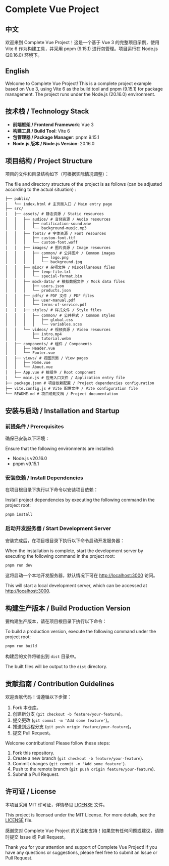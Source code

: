 # Complete Vue Project

## 中文
欢迎来到 Complete Vue Project！这是一个基于 Vue 3 的完整项目示例，使用 Vite 6 作为构建工具，并采用 pnpm (9.15.1) 进行包管理。项目运行在 Node.js (20.16.0) 环境下。

## English
Welcome to Complete Vue Project! This is a complete project example based on Vue 3, using Vite 6 as the build tool and pnpm (9.15.1) for package management. The project runs under the Node.js (20.16.0) environment.



## 技术栈  /  Technology Stack

- **前端框架 / Frontend Framework**: Vue 3
- **构建工具 / Build Tool**: Vite 6
- **包管理器 / Package Manager**: pnpm 9.15.1
- **Node.js 版本 / Node.js Version**: 20.16.0



## 项目结构  /  Project Structure

项目的文件和目录结构如下（可根据实际情况调整）：

The file and directory structure of the project is as follows (can be adjusted according to the actual situation) :

```
├── public/ 
│   └── index.html # 主页面入口 / Main entry page
├── src/ 
│   ├── assets/ # 静态资源 / Static resources
│   │   ├── audios/ # 音频资源 / Audio resources
│   │   │   ├── notification-sound.wav
│   │   │   └── background-music.mp3
│   │   ├── fonts/ # 字体资源 / Font resources
│   │   │   ├── custom-font.ttf
│   │   │   └── custom-font.woff
│   │   ├── images/ # 图片资源 / Image resources
│   │   │   ├── common/ # 公共图片 / Common images
│   │   │   │   ├── logo.png
│   │   │   │   └── background.jpg
│   │   ├── misc/ # 杂项文件 / Miscellaneous files
│   │   │   ├── temp-file.txt
│   │   │   └── special-format.bin
│   │   ├── mock-data/ # 模拟数据文件 / Mock data files
│   │   │   ├── users.json
│   │   │   └── products.json
│   │   ├── pdfs/ # PDF 文件 / PDF files
│   │   │   ├── user-manual.pdf
│   │   │   └── terms-of-service.pdf
│   │   ├── styles/ # 样式文件 / Style files
│   │   │   ├── common/ # 公共样式 / Common styles
│   │   │   │   ├── global.css
│   │   │   │   └── variables.scss
│   │   └── videos/ # 视频资源 / Video resources
│   │       ├── intro.mp4
│   │       └── tutorial.webm
│   ├── components/ # 组件 / Components
│   │   ├── Header.vue
│   │   └── Footer.vue
│   ├── views/ # 视图页面 / View pages
│   │   ├── Home.vue
│   │   └── About.vue
│   ├── App.vue # 根组件 / Root component
│   └── main.js # 应用入口文件 / Application entry file
├── package.json # 项目依赖配置 / Project dependencies configuration
├── vite.config.js # Vite 配置文件 / Vite configuration file
└── README.md # 项目说明文档 / Project documentation
```



## 安装与启动  /  Installation and Startup

### 前提条件  /  Prerequisites

确保已安装以下环境：

Ensure that the following environments are installed:

- Node.js v20.16.0
- pnpm v9.15.1

### 安装依赖  /  Install Dependencies

在项目根目录下执行以下命令以安装项目依赖：

Install project dependencies by executing the following command in the project root:

```bash
pnpm install
```

### 启动开发服务器  /  Start Development Server

安装完成后，在项目根目录下执行以下命令启动开发服务器：

When the installation is complete, start the development server by executing the following command in the project root:

```bash
pnpm run dev
```

这将启动一个本地开发服务器，默认情况下可在 [http://localhost:3000](http://localhost:3000) 访问。

This will start a local development server, which can be accessed at [http://localhost:3000](http://localhost:3000).



## 构建生产版本  /  Build Production Version

要构建生产版本，请在项目根目录下执行以下命令：

To build a production version, execute the following command under the project root:

```bash
pnpm run build
```

构建后的文件将输出到 `dist` 目录中。

The built files will be output to the `dist` directory.



## 贡献指南  /  Contribution Guidelines

欢迎贡献代码！请遵循以下步骤：

1. Fork 本仓库。
2. 创建新分支 (`git checkout -b feature/your-feature`)。
3. 提交更改 (`git commit -m 'Add some feature'`)。
4. 推送到远程分支 (`git push origin feature/your-feature`)。
5. 提交 Pull Request。

Welcome contributions! Please follow these steps:

1. Fork this repository.
2. Create a new branch (`git checkout -b feature/your-feature`).
3. Commit changes (`git commit -m 'Add some feature'`).
4. Push to the remote branch (`git push origin feature/your-feature`).
5. Submit a Pull Request.



## 许可证 / License

本项目采用 MIT 许可证，详情参见 [LICENSE](LICENSE) 文件。

This project is licensed under the MIT License. For more details, see the [LICENSE](LICENSE) file.



感谢您对 Complete Vue Project 的关注和支持！如果您有任何问题或建议，请随时提交 Issue 或 Pull Request。

Thank you for your attention and support of Complete Vue Project! If you have any questions or suggestions, please feel free to submit an Issue or Pull Request.
